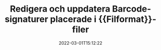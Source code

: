 ---
############################# Static ############################
layout: "auto-gen-signature"
date: 2022-03-01T15:12:22
draft: false
operation: Update
signaturetype: Barcode
fileformat: Xltx
productName: Java
lang: sv
productCode: java
otherformats: pdf doc docx docm dot dotm dotx odt ott rtf xls xlsx xlsm xlsb csv ods ots xltx xltm ppt pptx pps ppsx odp otp potx potm pptm ppsm
breadcrumb: Put Barcode signature on Xltx for Java

############################# Head ############################
head_title: "Uppdatera Barcode-signaturer placerade i Xltx-filer med Java"
head_description: "Använd enkel och lätt att förstå Java-koden för uppdatering av Barcode-signaturer i signerade {{Filformat}}-dokument."

############################# Header ############################
title: "Redigera och uppdatera Barcode-signaturer placerade i {{Filformat}}-filer"
description: "API för Java tillhandahåller funktionalitet för Barcode-signaturer som uppdateras i {{Filformat}}-dokument. Uppdatera e-signaturer i dina {{Filformat}}-dokument med ett par rader Java-kod snabbt och enkelt."
bg_image: "https://cms.admin.containerize.com/templates/aspose/App_Themes/V3/images/bg/header1.png"
bg_overlay: false
button:
    enable: true

############################# SubMenu ############################
submenu:
    enable: true

    left:
        img_alt: "GroupDocs.Signature for Java"
        image: "https://cms.admin.containerize.com/templates/groupdocs/images/product-logos/90x90-noborder/groupdocs-signature-java.png"
        product: "GroupDocs.Signature"
        platform: "Java"



############################# About ############################
about:
    enable: true
    title: "Läs mer om GroupDocs.Signature for Java API-funktioner"
    content: |
        [GroupDocs.Signature for Java](https://products.groupdocs.com/signature/java/) API-funktionalitet innehåller ett stort urval av sätt att behandla efterfrågade dokumentformat genom att använda elektroniska signaturer. Ett brett spektrum av e-signaturer som texter, bilder, digitala certifikat, streckkoder, QR-koder, stämplar eller metadata stöds. Kunder kan lägga till, ta bort, redigera, validera eller söka i digitala signaturer i PDF-filer, MS Word-dokument, MS Excel-arbetsböcker, MS PowerPoint-presentationer, Adobe Photoshop-filer och olika bildformat. Många användbara funktioner och inställningar är tillgängliga.
    

############################# Steps ############################
steps:
    enable: true
    title_left: "Så här ändrar du Barcode-signaturer i ditt {{Filformat}}-dokument"
    content_left: |
        [GroupDocs.Signature for Java](https://products.groupdocs.com/signature/java/) innehåller användbara funktioner som uppdatering av Barcode-signaturer placerade i {{Filformat}}-dokument. Det gör det möjligt att ändra signaturfunktioner utan extra kod.
        
        * Till att börja med, skapa signaturobjekt som passerar som en konstruktorparametersökväg till ett dokument som ska uppdateras.
        * Instantiera sedan ett lämpligt särskilt signaturobjekt och ställ in dess identifierare och egenskaper som behöver ändras.
        * Till sist, anropa Signatures uppdateringsmetod som skickar ett visst signaturobjekt.
        * Bearbeta uppdatering av resultat till ditt meddelande.

    title_right: "Systemkrav"
    content_right: |
        GroupDocs.Signature for Java stöds på alla större plattformar och operativsystem. Innan du kör koden nedan, se till att du har följande förutsättningar installerade på ditt system.

        * Operativsystem: Microsoft Windows, Linux, MacOS
        * Utvecklingsmiljöer: NetBeans, Intellij IDEA, Eclipse, etc.
        * Java runtime: J2SE 6.0 and above
        * Ladda ner den senaste versionen av GroupDocs.Signature for Java från [Maven](https://repository.groupdocs.com/webapp/#/artifacts/browse/tree/General/repo/com/groupdocs/groupdocs-signature)
         
    code: |
        ```java    
                
        // Set up input Xltx file
        String filePath = "input.xltx";
        // Set up output file
        String outputFilePath = "output.xltx";

        // Instantiate Signature for input file
        Signature signature = new Signature(filePath);

        // Id of signature which is supposed to be updated
        // such Id might be got as a result of search operation
        String id = "07f83369-318b-41ad-a843-732417b912c2";

        // provide signature features to update
        // set up particular signature id
        BarcodeSignature signatureToUpdate = new BarcodeSignature(id);

        // specify signature width
        signatureToUpdate.setWidth(300);
        // specify signature height
        signatureToUpdate.setHeight(50);
        // set left position
        signatureToUpdate.setLeft(80);
        // set top position
        signatureToUpdate.setTop(100);

        // update signature
        Boolean updateResult = signature.update(outputFilePath, signatureToUpdate);

        // process updation result
        if (updateResult)
        {
                System.out.println("Signature was updated successfully!");
        }
        ```

############################# Demos ############################
demos:
    enable: true
    title: "Uppdatering av Barcode-signaturerna på dokumentsidorna - Live Demo"
    content: |
       Redigera olika elektroniska signaturer för Xltx-dokumentet just nu genom att besöka webbplatsen [GroupDocs.Signature App](https://products.groupdocs.app/signature/family).          

############################# More Formats ############################
more_formats:
    enable: true
    title: "Uppdatera olika Barcode-signaturer via Java"
    content: |
        "Redigera digitala signaturer som placeras i olika dokumentformat. Uppdatera signaturdata utan extra kod."
    format: 
       
       
back_to_top:
    enable: true
---